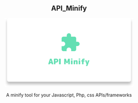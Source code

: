 
 <div align='center'>
  <h2> API_Minify </h2>
    <img style='width:80%;' src='banner.svg'>
    <p> A minify tool for your Javascript, Php, css APIs/frameworks</p>
</div>
